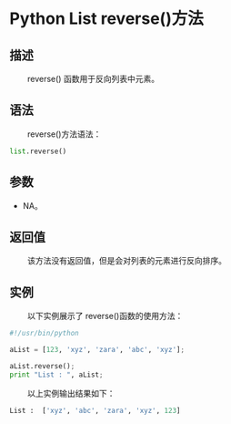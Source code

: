 # Python List reverse()方法
## 描述
&#160;&#160;&#160;&#160;&#160;&#160;&#160;&#160;reverse() 函数用于反向列表中元素。

## 语法
&#160;&#160;&#160;&#160;&#160;&#160;&#160;&#160;reverse()方法语法：

```python
list.reverse()
```

## 参数
- NA。

## 返回值
&#160;&#160;&#160;&#160;&#160;&#160;&#160;&#160;该方法没有返回值，但是会对列表的元素进行反向排序。

## 实例
&#160;&#160;&#160;&#160;&#160;&#160;&#160;&#160;以下实例展示了 reverse()函数的使用方法：

```python
#!/usr/bin/python

aList = [123, 'xyz', 'zara', 'abc', 'xyz'];

aList.reverse();
print "List : ", aList;
```

&#160;&#160;&#160;&#160;&#160;&#160;&#160;&#160;以上实例输出结果如下：

```python
List :  ['xyz', 'abc', 'zara', 'xyz', 123]
```
